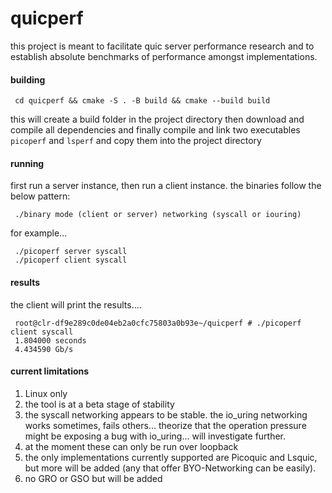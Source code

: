 # quicperf

this project is meant to facilitate quic server performance research and to establish absolute benchmarks of performance amongst implementations.

#### **building**

     cd quicperf && cmake -S . -B build && cmake --build build
     
this will create a build folder in the project directory then download and compile all dependencies and finally compile and link two executables `picoperf` and `lsperf` and copy them into the project directory

#### **running**
     
first run a server instance, then run a client instance. the binaries follow the below pattern:
     
     ./binary mode (client or server) networking (syscall or iouring)
     
for example...
     
     ./picoperf server syscall
     ./picoperf client syscall
     
#### **results**

the client will print the results....

     root@clr-df9e289c0de04eb2a0cfc75803a0b93e~/quicperf # ./picoperf client syscall
     1.804000 seconds
     4.434590 Gb/s

#### **current limitations**

1) Linux only
2) the tool is at a beta stage of stability
3) the syscall networking appears to be stable. the io_uring networking works sometimes, fails others... theorize that the operation pressure might be exposing a bug with io_uring... will investigate further.
4) at the moment these can only be run over loopback
5) the only implementations currently supported are Picoquic and Lsquic, but more will be added (any that offer BYO-Networking can be easily).
6) no GRO or GSO but will be added
